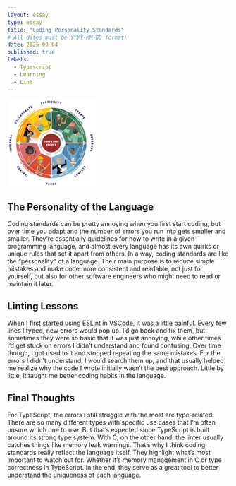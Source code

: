 ```yaml
---
layout: essay
type: essay
title: "Coding Personality Standards"
# All dates must be YYYY-MM-DD format!
date: 2025-09-04
published: true
labels:
  - Typescript
  - Learning
  - Lint
---
```


<img width="200px" class="rounded float-start pe-4" src="../img/codingPersonality/codingP.png">

## The Personality of the Language
Coding standards can be pretty annoying when you first start coding, but over time you adapt and the number of errors you run into gets smaller and smaller. They’re essentially guidelines for how to write in a given programming language, and almost every language has its own quirks or unique rules that set it apart from others. In a way, coding standards are like the “personality” of a language. Their main purpose is to reduce simple mistakes and make code more consistent and readable, not just for yourself, but also for other software engineers who might need to read or maintain it later.

## Linting Lessons
When I first started using ESLint in VSCode, it was a little painful. Every few lines I typed, new errors would pop up. I’d go back and fix them, but sometimes they were so basic that it was just annoying, while other times I’d get stuck on errors I didn’t understand and found confusing. Over time though, I got used to it and stopped repeating the same mistakes. For the errors I didn’t understand, I would search them up, and that usually helped me realize why the code I wrote initially wasn’t the best approach. Little by little, it taught me better coding habits in the language.

## Final Thoughts
For TypeScript, the errors I still struggle with the most are type-related. There are so many different types with specific use cases that I’m often unsure which one to use. But that’s expected since TypeScript is built around its strong type system. With C, on the other hand, the linter usually catches things like memory leak warnings. That’s why I think coding standards really reflect the language itself. They highlight what’s most important to watch out for. Whether it’s memory management in C or type correctness in TypeScript. In the end, they serve as a great tool to better understand the uniqueness of each language.
